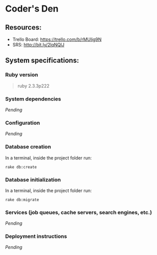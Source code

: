 # Coder's Den

## Resources:
- Trello Board: https://trello.com/b/rMUIig9N
- SRS: http://bit.ly/2lqNQlJ

## System specifications:

### Ruby version
> ruby 2.3.3p222

### System dependencies
_Pending_

### Configuration
_Pending_

### Database creation
In a terminal, inside the project folder run:
```{r, engine='bash', count_lines}
rake db:create
```

### Database initialization
In a terminal, inside the project folder run:
```{r, engine='bash', count_lines}
rake db:migrate
```

### Services (job queues, cache servers, search engines, etc.)
_Pending_

### Deployment instructions
_Pending_
